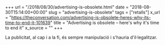+++
url = "/2018/08/30/advertising-is-obsolete.html"
date = "2018-08-30T15:14:00+00:00"
slug = "advertising-is-obsolete"
tags = ["retalls"]
x_url = "https://theconversation.com/advertising-is-obsolete-heres-why-its-time-to-end-it-101639"
title = "Advertising is obsolete – here's why it's time to end it"
x_source = ""
+++


La publicitat, al cap i a la fi, és sempre manipulació i s'hauria d'il·legalitzar.

